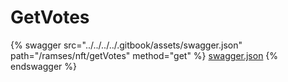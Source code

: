 # GetVotes

{% swagger src="../../../../.gitbook/assets/swagger.json" path="/ramses/nft/getVotes" method="get" %}
[swagger.json](../../../../.gitbook/assets/swagger.json)
{% endswagger %}
